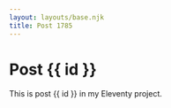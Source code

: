```yaml
---
layout: layouts/base.njk
title: Post 1785
---
```


# Post {{ id }}

This is post {{ id }} in my Eleventy project.
